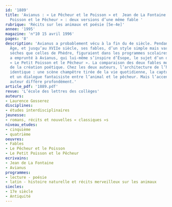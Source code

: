 ```yaml
---
id: '1889'
title: 'Avianus : « Le Pêcheur et le Poisson » et  Jean de La Fontaine : « Le Petit
  Poisson et le Pêcheur » : deux versions d’une même fable '
rubrique: 'Récits sur les animaux et poésie [5e-4e]'
annee: '1995'
magazine: 'n°10 15 avril 1996'
pages: '8'
description: 'Avianus a probablement vécu à la fin du 4e siècle. Pendant le Moyen
  Âge, et jusqu’au XVIIe siècle, ses fables, d’un style simple mais variées et moins
  sèches que celles de Phèdre, figuraient dans les programmes scolaires. La Fontaine
  a emprunté à Avianus, qui lui-même s’inspire d’Ésope, le sujet d’un de ses chefs-d’œuvre :
  « Le Petit Poisson et le Pêcheur ». La comparaison des deux fables montre le fonctionnement
  de la création poétique. Chez les deux auteurs, l’architecture de l’histoire reste
  identique : une scène champêtre tirée de la vie quotidienne, la capture du poisson
  et un dialogue fantaisiste entre l’animal et le pêcheur. Mais l’accent de chaque
  auteur diffère profondément.'
article_pdf: '1889.pdf'
revue: 'L’école des lettres des collèges'
auteurs:
- Laurence Gosserez
disciplines:
- études interdisciplinaires
jeunesse:
- romans, récits et nouvelles « classiques »s
niveau_etudes:
- cinquième
- quatrième
oeuvres:
- Fables
- Le Pêcheur et le Poisson
- Le Petit Poisson et le Pêcheur
ecrivains:
- Jean de La Fontaine
- Avianus
programmes:
- lecture - poésie
- latin - histoire naturelle et récits merveilleux sur les animaux
siecles:
- 17e siècle
- Antiquité
---
```

